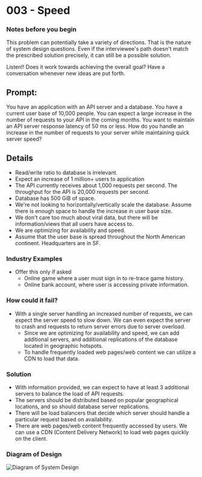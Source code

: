 # 003 - Speed

### Notes before you begin

This problem can potentially take a variety of directions. That is the nature of
system design questions. Even if the interviewee's path doesn't match the
prescribed solution precisely, it can still be a possible solution.

Listen!! Does it work towards achieving the overall goal? Have a conversation
whenever new ideas are put forth.

## Prompt:

You have an application with an API server and a database. You have a current
user base of 10,000 people. You can expect a large increase in the number of
requests to your API in the coming months. You want to maintain an API server
response latency of 50 ms or less. How do you handle an increase in the number
of requests to your server while maintaining quick server speed?

## Details  

- Read/write ratio to database is irrelevant.
- Expect an increase of 1 million+ users to application  
- The API currently receives about 1,000 requests per second. The throughput for
  the API is 20,000 requests per second.
- Database has 500 GiB of space.
- We're not looking to horizontally/vertically scale the database. Assume there
  is enough space to handle the increase in user base size.
- We don't care too much about viral data, but there will be information/views
  that all users have access to.
- We are optimizing for availability and speed.
- Assume that the user base is spread throughout the North American continent.
  Headquarters are in SF.

### Industry Examples

- Offer this only if asked
  - Online game where a user must sign in to re-trace game history.
  - Online bank account, where user is accessing private information.

### How could it fail?

- With a single server handling an increased number of requests, we can expect
  the server speed to slow down. We can even expect the server to crash and
  requests to return server errors due to server overload.
  - Since we are optimizing for availability and speed, we can add additional
  servers, and additional replications of the database located in geographic
  hotspots.
  - To handle frequently loaded web pages/web content we can utilize a CDN to
    load that data.

### Solution

- With information provided, we can expect to have at least 3 additional servers
  to balance the load of API requests.
- The servers should be distributed based on popular geographical locations, and
  so should database server replications.
- There will be load balancers that decide which server should handle a
  particular request based on availability.
- There are web pages/web content frequently accessed by users. We can use a CDN
  (Content Delivery Network) to load web pages quickly on the client.   

### Diagram of Design  

![Diagram of System Design](http://res.cloudinary.com/outco-io/image/upload/b_rgb:ffffff/v1524090984/Paper.System_design.5.png)
